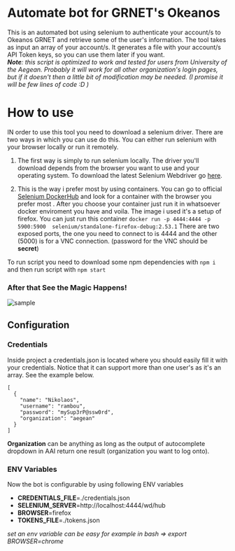 # Automate bot for GRNET's Okeanos
This is an automated bot using selenium to authenticate your account/s to Okeanos GRNET and retrieve some of the user's information. The tool takes as input an array of your account/s. It generates a file with your account/s API Token keys, so you can use them later if you want.  
_**Note**: this script is optimized to work and tested for users from University of the Aegean. Probably it will work for all other organization's login pages, but if it doesn't then a little bit of modification may be needed. (I promise it will be few lines of code :D )_

# How to use
IN order to use this tool you need to download a selenium driver. There are two ways in which you can use do this. You can either run selenium with your browser locally or run it remotely.

1. The first way is simply to run selenium locally. The driver you'll download depends from the browser you want to use and your operating system. To download the latest Selenium Webdriver go [here](https://www.seleniumhq.org/download/#selenium_ide).

2. This is the way i prefer most by using containers. You can go to official [Selenium DockerHub](https://hub.docker.com/u/selenium/) and look for a container with the browser you prefer most . After you choose your container just run it in whatsoever docker enviroment you have and voila. The image i used it's a setup of firefox. You can just run this container
``` docker run -p 4444:4444 -p 5900:5900  selenium/standalone-firefox-debug:2.53.1 ```
There are two exposed ports, the one you need to connect to is 4444 and the other (5000) is for a VNC connection. (password for the VNC should be **secret**)

To run script you need to download some npm dependencies with
```npm i``` 
and then run script with 
```npm start```

### After that See the Magic Happens!
![sample](https://user-images.githubusercontent.com/4427553/37987632-5fa08a52-3207-11e8-96bb-fc1c3eb81387.gif)

## Configuration
### Credentials 
Inside project a credentials.json is located where you should easily fill it with your credentials. Notice that it can support more than one user's as it's an array. See the example below.
```
[
  {
    "name": "Nikolaos",
    "username": "rambou",
    "password": "mySup3rP@ssw0rd",
    "organization": "aegean"
  }
]
```
**Organization** can be anything as long as the output of autocomplete dropdown in AAI return one result (organization you want to log onto).

### ENV Variables
Now the bot is configurable by using following ENV variables
* **CREDENTIALS_FILE**=./credentials.json
* **SELENIUM_SERVER**=http://localhost:4444/wd/hub
* **BROWSER**=firefox
* **TOKENS_FILE**=./tokens.json

*set an env variable can be easy for example in bash => export BROWSER=chrome*